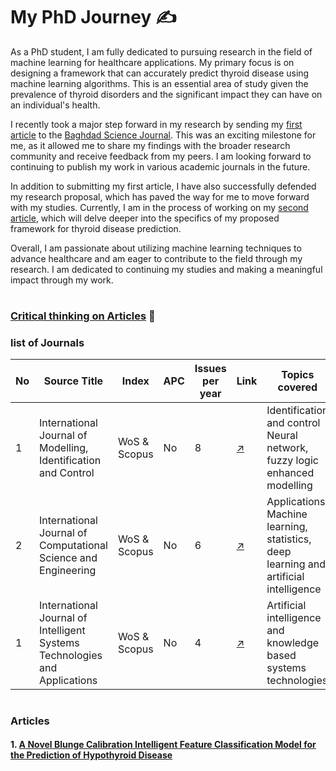 
# My PhD Journey :writing_hand:

As a PhD student, I am fully dedicated to pursuing research in the field of machine learning for healthcare applications. My primary focus is on designing a framework that can accurately predict thyroid disease using machine learning algorithms. This is an essential area of study given the prevalence of thyroid disorders and the significant impact they can have on an individual's health.

I recently took a major step forward in my research by sending my [first article](https://github.com/Zkri-Saber/MyPhdProject/tree/main/Baghdad%20Science%20Journal) to the [Baghdad Science Journal](https://bsj.uobaghdad.edu.iq/index.php/BSJ/about). This was an exciting milestone for me, as it allowed me to share my findings with the broader research community and receive feedback from my peers. I am looking forward to continuing to publish my work in various academic journals in the future.

In addition to submitting my first article, I have also successfully defended my research proposal, which has paved the way for me to move forward with my studies. Currently, I am in the process of working on my [second article](https://github.com/Zkri-Saber/thyroid-disease-in-high-dimensional-dataseat), which will delve deeper into the specifics of my proposed framework for thyroid disease prediction.

Overall, I am passionate about utilizing machine learning techniques to advance healthcare and am eager to contribute to the field through my research. I am dedicated to continuing my studies and making a meaningful impact through my work.
#
### [Critical thinking on Articles](#Articles) :thinking:
 

### list of Journals
|No| Source Title | Index | APC | Issues per year | Link |Topics covered|
|--|---|---|---|---|---|---|
|1|International Journal of Modelling, Identification and Control|WoS & Scopus|No|8|[:arrow_upper_right:](https://www.inderscience.com/jhome.php?jcode=ijmic)| Identification and control Neural network, fuzzy logic enhanced modelling|
|2|International Journal of Computational Science and Engineering|WoS & Scopus|No|6|[:arrow_upper_right:](https://www.inderscience.com/jhome.php?jcode=ijcse)|Applications Machine learning, statistics, deep learning and artificial intelligence|
|1|International Journal of Intelligent Systems Technologies and Applications|WoS & Scopus|No|4|[:arrow_upper_right:](https://www.inderscience.com/jhome.php?jcode=ijista)|Artificial intelligence and knowledge based systems technologies|

#

### Articles

 ####  1. [A Novel Blunge Calibration Intelligent Feature Classification Model for the Prediction of Hypothyroid Disease](https://github.com/Zkri-Saber/PhD-Doucuments/blob/main/A%20Novel%20Blunge%20Calibration%20Intelligent%20Feature%20Classification%20Model%20for%20the%20Prediction%20of%20Hypothyroid%20Disease.md)
       
